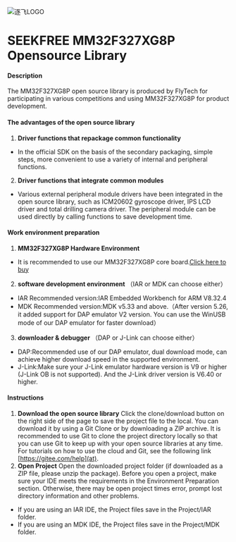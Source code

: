 ![逐飞LOGO](https://images.gitee.com/uploads/images/2019/0924/114256_eaf16bad_1699060.png "逐飞科技logo 中.png")
# SEEKFREE MM32F327XG8P Opensource Library

#### Description
The MM32F327XG8P open source library is produced by FlyTech for participating in various competitions and using MM32F327XG8P for product development.

#### The advantages of the open source library
1.  **Driver functions that repackage common functionality** 
- In the official SDK on the basis of the secondary packaging, simple steps, more convenient to use a variety of internal and peripheral functions.
2.  **Driver functions that integrate common modules** 
- Various external peripheral module drivers have been integrated in the open source library, such as ICM20602 gyroscope driver, IPS LCD driver and total drilling camera driver. The peripheral module can be used directly by calling functions to save development time.

#### Work environment preparation
1.  **MM32F327XG8P Hardware Environment** 
- It is recommended to use our MM32F327XG8P core board.[Click here to buy](https://item.taobao.com/item.htm?spm=a1z10.5-c-s.w4002-22508770847.12.52ec1e6ceRhpgG&id=669592398259)
2.  **software development environment** 
（IAR or MDK can choose either）
- IAR Recommended version:IAR Embedded Workbench for ARM V8.32.4
- MDK Recommended version:MDK v5.33 and above.（After version 5.26, it added support for DAP emulator V2 version. You can use the WinUSB mode of our DAP emulator for faster download）
3.  **downloader & debugger** 
（DAP or J-Link can choose either）
- DAP:Recommended use of our DAP emulator, dual download mode, can achieve higher download speed in the supported environment.
- J-Link:Make sure your J-Link emulator hardware version is V9 or higher (J-Link OB is not supported). And the J-Link driver version is V6.40 or higher.

#### Instructions

1.  **Download the open source library** Click the clone/download button on the right side of the page to save the project file to the local. You can download it by using a Git Clone or by downloading a ZIP archive. It is recommended to use Git to clone the project directory locally so that you can use Git to keep up with your open source libraries at any time. For tutorials on how to use the cloud and Git, see the following link [https://gitee.com/help](at).
2.  **Open Project** Open the downloaded project folder (if downloaded as a ZIP file, please unzip the package). Before you open a project, make sure your IDE meets the requirements in the Environment Preparation section. Otherwise, there may be open project times error, prompt lost directory information and other problems.
- If you are using an IAR IDE, the Project files save in the Project/IAR folder.
- If you are using an MDK IDE, the Project files save in the Project/MDK folder.
